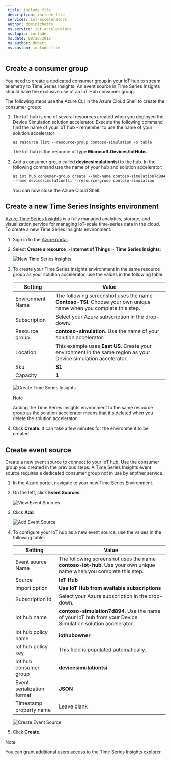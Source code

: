 ```yaml
---
 title: include file
 description: include file
 services: iot-accelerators
 author: dominicbetts
 ms.service: iot-accelerators
 ms.topic: include
 ms.date: 08/20/2018
 ms.author: dobett
 ms.custom: include file
---
```


## Create a consumer group

You need to create a dedicated consumer group in your IoT hub to stream telemetry to Time Series Insights. An event source in Time Series Insights should have the exclusive use of an IoT Hub consumer group.

The following steps use the Azure CLI in the Azure Cloud Shell to create the consumer group:

1. The IoT hub is one of several resources created when you deployed the Device Simulation solution accelerator. Execute the following command find the name of your IoT hub - remember to use the name of your solution accelerator:

    ```azurecli-interactive
    az resource list --resource-group contoso-simulation -o table
    ```

    The IoT hub is the resource of type **Microsoft.Devices/IotHubs**.

1. Add a consumer group called **devicesimulationtsi** to the hub. In the following command use the name of your hub and solution accelerator:

    ```azurecli-interactive
    az iot hub consumer-group create --hub-name contoso-simulation7d894 --name devicesimulationtsi --resource-group contoso-simulation
    ```

    You can now close the Azure Cloud Shell.

## Create a new Time Series Insights environment

[Azure Time Series Insights](../articles/time-series-insights/time-series-insights-overview.md) is a fully managed analytics, storage, and visualization service for managing IoT-scale time-series data in the cloud. To create a new Time Series Insights environment:

1. Sign in to the [Azure portal](https://portal.azure.com/).

1. Select **Create a resource** > **Internet of Things** > **Time Series Insights**:

    ![New Time Series Insights](./media/iot-accelerators-create-tsi/new-time-series-insights.png)

1. To create your Time Series Insights environment in the same resource group as your solution accelerator, use the values in the following table:

    | Setting | Value |
    | ------- | ----- |
    | Environment Name | The following screenshot uses the name **Contoso-TSI**. Choose your own unique name when you complete this step. |
    | Subscription | Select your Azure subscription in the drop-down. |
    | Resource group | **contoso-simulation**. Use the name of your solution accelerator. |
    | Location | This example uses **East US**. Create your environment in the same region as your Device simulation accelerator. |
    | Sku |**S1** |
    | Capacity | **1** |

    ![Create Time Series Insights](./media/iot-accelerators-create-tsi/new-time-series-insights-create.png)

    > [!NOTE]
    > Adding the Time Series Insights environment to the same resource group as the solution accelerator means that it's deleted when you delete the solution accelerator.

1. Click **Create**. It can take a few minutes for the environment to be created.

## Create event source

Create a new event source to connect to your IoT hub. Use the consumer group you created in the previous steps. A Time Series Insights event source requires a dedicated consumer group not in use by another service.

1. In the Azure portal, navigate to your new Time Series Environment.

1. On the left, click **Event Sources**:

    ![View Event Sources](./media/iot-accelerators-create-tsi/time-series-insights-event-sources.png)

1. Click **Add**:

    ![Add Event Source](./media/iot-accelerators-create-tsi/time-series-insights-event-sources-add.png)

1. To configure your IoT hub as a new event source, use the values in the following table:

    | Setting | Value |
    | ------- | ----- |
    | Event source Name | The following screenshot uses the name **contoso-iot-hub**. Use your own unique name when you complete this step. |
    | Source | **IoT Hub** |
    | Import option | **Use IoT Hub from available subscriptions** |
    | Subscription Id | Select your Azure subscription in the drop-down. |
    | Iot hub name | **contoso-simulation7d894**. Use the name of your IoT hub from your Device Simulation solution accelerator. |
    | Iot hub policy name | **iothubowner** |
    | Iot hub policy key | This field is populated automatically. |
    | Iot hub consumer group | **devicesimulationtsi** |
    | Event serialization format | **JSON** |
    | Timestamp property name | Leave blank |

    ![Create Event Source](./media/iot-accelerators-create-tsi/time-series-insights-event-source-create.png)

1. Click **Create**.

> [!NOTE]
> You can [grant additional users access](../articles/time-series-insights/time-series-insights-data-access.md#grant-data-access) to the Time Series Insights explorer.